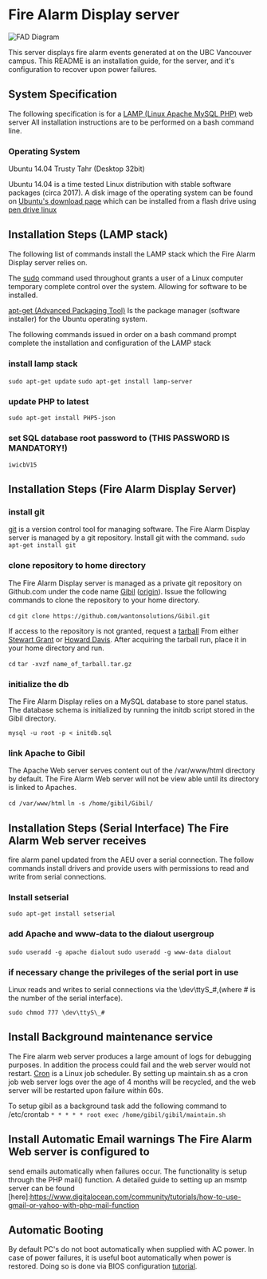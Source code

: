 # Fire Alarm Display server

![FAD Diagram](https://s9.postimg.org/jmcpax7rz/archetecture.png) 

This server displays fire alarm events generated at on the UBC Vancouver
campus. This README is an installation guide, for the server, and it's
configuration to recover upon power failures.

## System Specification

The following specification is for a [LAMP (Linux Apache MySQL
PHP)](https://en.wikipedia.org/wiki/LAMP_%28software_bundle%29) web server All
installation instructions are to be performed on a bash command line.


### Operating System
Ubuntu 14.04 Trusty Tahr (Desktop 32bit)

Ubuntu 14.04 is a time tested Linux distribution with stable software packages
(circa 2017). A disk image of the operating system can be found on [Ubuntu's
download
page](http://releases.ubuntu.com/14.04/ubuntu-14.04.5-desktop-i386.iso.torrent?_ga=2.259986057.203424073.1496254464-30841599.1496254464)
which can be installed from a flash drive using [pen drive
linux](https://www.pendrivelinux.com/)


## Installation Steps (LAMP stack)
The following list of commands install the LAMP stack which the Fire Alarm Display server relies on. 

The [sudo](https://en.wikipedia.org/wiki/Sudo) command used throughout grants a user of a Linux computer temporary complete control over the system. Allowing for software to be installed.

[apt-get (Advanced Packaging
Tool)](https://en.wikipedia.org/wiki/Advanced_Packaging_Tool) Is the package
manager (software installer) for the Ubuntu operating system.

The following commands issued in order on a bash command prompt complete the
installation and configuration of the LAMP stack

### install lamp stack

`sudo apt-get update`
`sudo apt-get install lamp-server`

### update PHP to latest

`sudo apt-get install PHP5-json`

### set SQL database root password to (THIS PASSWORD IS MANDATORY!)

`iwicbV15`

## Installation Steps (Fire Alarm Display Server)

### install git

[git](https://git-scm.com/) is a version control tool for managing software.
The Fire Alarm Display server is managed by a git repository. Install git
with the command.
`sudo apt-get install git`

### clone repository to home directory 

The Fire Alarm Display server is
managed as a private git repository on Github.com under the code name
[Gibil](https://github.com/wantonsolutions/Gibil)
([origin](https://en.wikipedia.org/wiki/Gibil)). Issue the following commands
to clone the repository to your home directory.

`cd`
`git clone https://github.com/wantonsolutions/Gibil.git`

If access to the repository is not granted, request a
[tarball](https://en.wikipedia.org/wiki/Tar_%28computing%29A) From either
[Stewart Grant](sgrant09@cs.ubc.ca) or [Howard Davis](davis@dccnet.com). After acquiring the tarball run, place it in your home directory and run.

`cd`
`tar -xvzf name_of_tarball.tar.gz`

### initialize the db

The Fire Alarm Display relies on a MySQL database to store panel status. The
database schema is initialized by running the initdb script stored in the
Gibil directory.

`mysql -u root -p < initdb.sql`

### link Apache to Gibil
The Apache Web server serves content out of the /var/www/html directory by default. The Fire Alarm Web server will not be view able until its directory is linked to Apaches.

`cd /var/www/html`
`ln -s /home/gibil/Gibil/`


## Installation Steps (Serial Interface) The Fire Alarm Web server receives
fire alarm panel updated from the AEU over a serial connection. The follow
commands install drivers and provide users with permissions to read and write
from serial connections.

### Install setserial

`sudo apt-get install setserial`

### add Apache and www-data to the dialout usergroup

`sudo useradd -g apache dialout`
`sudo useradd -g www-data dialout`

### if necessary change the privileges of the serial port in use 

Linux reads and writes to serial connections via the \dev\ttyS\_\#,(where \# is
the number of the serial interface).

`sudo chmod 777 \dev\ttyS\_#`


## Install Background maintenance service 

The Fire alarm web server produces a large amount of logs for debugging
purposes. In addition the process could fail and the web server would not
restart.  [Cron](https://en.wikipedia.org/wiki/Cron) is a Linux job scheduler.
By setting up maintain.sh as a cron job web server logs over the age of 4
months will be recycled, and the web server will be restarted upon failure
within 60s.

To setup gibil as a background task add the following command to /etc/crontab
`* * * * * root exec /home/gibil/gibil/maintain.sh` 


## Install Automatic Email warnings The Fire Alarm Web server is configured to

send emails automatically when failures occur. The functionality is setup
through the PHP mail() function.  A detailed guide to setting up an msmtp
server can be found
[here]:https://www.digitalocean.com/community/tutorials/how-to-use-gmail-or-yahoo-with-php-mail-function

## Automatic Booting

By default PC's do not boot automatically when supplied with AC power. In case of power failures, it is useful boot automatically when power is restored. Doing so is done via BIOS configuration [tutorial](http://www.tomshardware.com/reviews/bios-beginners,1126-8.html).


